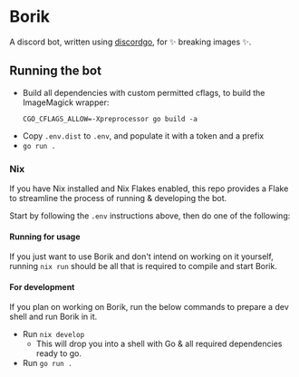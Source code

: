 # Borik

A discord bot, written using [discordgo](https://github.com/bwmarrin/discordgo), for ✨ breaking images ✨.

## Running the bot

- Build all dependencies with custom permitted cflags, to build the ImageMagick wrapper:
  ```shell
  CGO_CFLAGS_ALLOW=-Xpreprocessor go build -a
  ```
- Copy `.env.dist` to `.env`, and populate it with a token and a prefix
- `go run .`

### Nix

If you have Nix installed and Nix Flakes enabled, this repo provides a Flake to streamline the process of running & developing the bot.

Start by following the `.env` instructions above, then do one of the following:

#### Running for usage

If you just want to use Borik and don't intend on working on it yourself, running `nix run` should be all that is required to compile and start Borik.

#### For development

If you plan on working on Borik, run the below commands to prepare a dev shell and run Borik in it.

- Run `nix develop`
  - This will drop you into a shell with Go & all required dependencies ready to go.
- Run `go run .`
